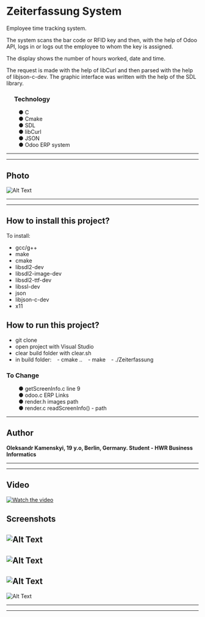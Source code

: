 # Zeiterfassung System

Employee time tracking system.  <br/>

The system scans the bar code or RFID key and then, with the help of Odoo API, logs in or logs out the employee to whom the key is assigned. <br/>

The display shows the number of hours worked, date and time. <br/>

The request is made with the help of libCurl and then parsed with the help of libjson-c-dev. The graphic interface was written with the help of the SDL library. <br/>


### &ensp;&ensp; <b> Technology  </b>
&ensp;&ensp;&ensp;&ensp; ● C <br/>
&ensp;&ensp;&ensp;&ensp; ● Cmake <br/>
&ensp;&ensp;&ensp;&ensp; ● SDL <br/>
&ensp;&ensp;&ensp;&ensp; ● libCurl <br/>
&ensp;&ensp;&ensp;&ensp; ● JSON <br/>
&ensp;&ensp;&ensp;&ensp; ● Odoo ERP system <br/>

---

---
## Photo
![Alt Text](https://github.com/Rock-Lex/Zeiterfassung/blob/master/data/media/5.png)

---
---

 ##  <b> How to install this project? </b>
   To install: <br/>
   - gcc/g++ <br/>
   - make <br/>
   - cmake <br/>
   - libsdl2-dev <br/>
   - libsdl2-image-dev <br/>
   - libsdl2-ttf-dev <br/>
   - libssl-dev <br/>
   - json <br/>
   - libjson-c-dev <br/>
   - x11 <br/>
   

## <b> How to run this project? </b>
 - git clone 
 - open project with Visual Studio
 - clear build folder with clear.sh
 - in build folder:
 &ensp; - cmake ..
 &ensp; - make
 &ensp; - ./Zeiterfassung

### <b> To Change  </b>
&ensp;&ensp;&ensp;&ensp; ● getScreenInfo.c       line 9 <br/>
&ensp;&ensp;&ensp;&ensp; ● odoo.c                ERP Links <br/>
&ensp;&ensp;&ensp;&ensp; ● render.h              images path<br/>
&ensp;&ensp;&ensp;&ensp; ● render.c              readScreenInfo()   - path<br/>

---


## Author

**Oleksandr Kamenskyi, 19 y.o, Berlin, Germany. Student - HWR Business Informatics**

---
---

## Video
[![Watch the video](https://github.com/Rock-Lex/Zeiterfassung/blob/master/data/media/5.png)](https://drive.google.com/file/d/14mkv7EsXKtIX3N_zkCl5o68Lqo0G88ji/view?usp=sharing)


## Screenshots
![Alt Text](https://github.com/Rock-Lex/Zeiterfassung/blob/master/data/media/1.png)
---
![Alt Text](https://github.com/Rock-Lex/Zeiterfassung/blob/master/data/media/2.png)
---
![Alt Text](https://github.com/Rock-Lex/Zeiterfassung/blob/master/data/media/3.png)
---
![Alt Text](https://github.com/Rock-Lex/Zeiterfassung/blob/master/data/media/4.png)

---
---
